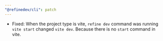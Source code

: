 ```yaml
---
"@refinedev/cli": patch
---
```


-   Fixed: When the project type is vite, `refine dev` command was running `vite start` changed `vite dev`. Because there is no `start` command in vite.
